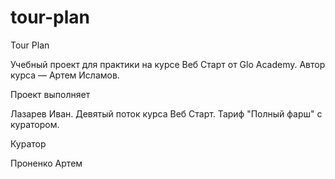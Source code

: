 # tour-plan

Tour Plan

Учебный проект для практики на курсе Веб Старт от Glo Academy. Автор курса — Артем Исламов.

Проект выполняет

Лазарев Иван. Девятый поток курса Веб Старт. Тариф "Полный фарш" с куратором.

Куратор

Проненко Артем
